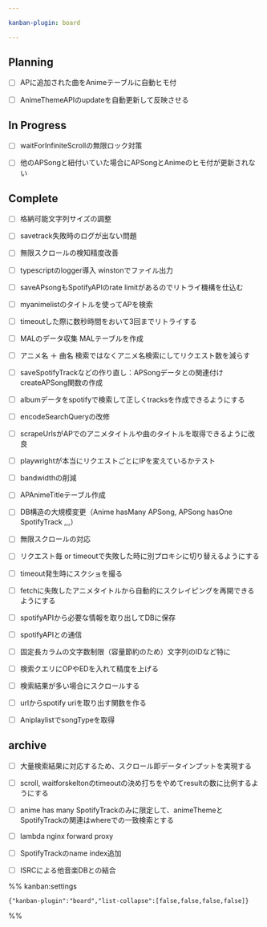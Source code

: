 ```yaml
---

kanban-plugin: board

---
```


## Planning

- [ ] APに追加された曲をAnimeテーブルに自動ヒモ付
- [ ] AnimeThemeAPIのupdateを自動更新して反映させる


## In Progress

- [ ] waitForInfiniteScrollの無限ロック対策
- [ ] 他のAPSongと紐付いていた場合にAPSongとAnimeのヒモ付が更新されない


## Complete

- [ ] 格納可能文字列サイズの調整
- [ ] savetrack失敗時のログが出ない問題
- [ ] 無限スクロールの検知精度改善
- [ ] typescriptのlogger導入
	winstonでファイル出力
- [ ] saveAPsongもSpotifyAPIのrate limitがあるのでリトライ機構を仕込む
- [ ] myanimelistのタイトルを使ってAPを検索
- [ ] timeoutした際に数秒時間をおいて3回までリトライする
- [ ] MALのデータ収集
	MALテーブルを作成
- [ ] アニメ名 ＋ 曲名 検索ではなくアニメ名検索にしてリクエスト数を減らす
- [ ] saveSpotifyTrackなどの作り直し：APSongデータとの関連付け
	createAPSong関数の作成
- [ ] albumデータをspotifyで検索して正しくtracksを作成できるようにする
- [ ] encodeSearchQueryの改修
- [ ] scrapeUrlsがAPでのアニメタイトルや曲のタイトルを取得できるように改良
- [ ] playwrightが本当にリクエストごとにIPを変えているかテスト
- [ ] bandwidthの削減
- [ ] APAnimeTitleテーブル作成
- [ ] DB構造の大規模変更（Anime hasMany APSong, APSong hasOne SpotifyTrack ,,,）
- [ ] 無限スクロールの対応
- [ ] リクエスト毎 or timeoutで失敗した時に別プロキシに切り替えるようにする
- [ ] timeout発生時にスクショを撮る
- [ ] fetchに失敗したアニメタイトルから自動的にスクレイピングを再開できるようにする
- [ ] spotifyAPIから必要な情報を取り出してDBに保存
- [ ] spotifyAPIとの通信
- [ ] 固定長カラムの文字数制限（容量節約のため）文字列のIDなど特に
- [ ] 検索クエリにOPやEDを入れて精度を上げる
- [ ] 検索結果が多い場合にスクロールする
- [ ] urlからspotify uriを取り出す関数を作る
- [ ] AniplaylistでsongTypeを取得


## archive

- [ ] 大量検索結果に対応するため、スクロール即データインプットを実現する
- [ ] scroll, waitforskeltonのtimeoutの決め打ちをやめてresultの数に比例するようにする
- [ ] anime has many SpotifyTrackのみに限定して、animeThemeとSpotifyTrackの関連はwhereでの一致検索とする
- [ ] lambda nginx forward proxy
- [ ] SpotifyTrackのname index追加
- [ ] ISRCによる他音楽DBとの結合




%% kanban:settings
```
{"kanban-plugin":"board","list-collapse":[false,false,false,false]}
```
%%